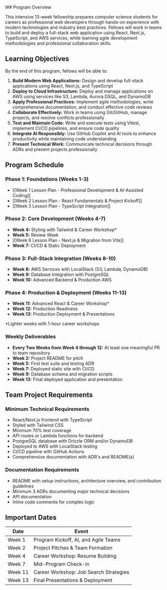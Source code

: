 I## Program Overview

This intensive 13-week fellowship prepares computer science students for careers as professional web developers through hands-on experience with modern technologies and industry best practices. Fellows will work in teams to build and deploy a full-stack web application using React, Next.js, TypeScript, and AWS services, while learning agile development methodologies and professional collaboration skills.

## Learning Objectives

By the end of this program, fellows will be able to:

1. **Build Modern Web Applications:** Design and develop full-stack applications using React, Next.js, and TypeScript
2. **Deploy to Cloud Infrastructure:** Deploy and manage applications on AWS using services like S3, Lambda, Aurora DSQL, and DynamoDB
3. **Apply Professional Practices:** Implement agile methodologies, write comprehensive documentation, and conduct effective code reviews
4. **Collaborate Effectively:** Work in teams using Git/GitHub, manage projects, and resolve conflicts professionally
5. **Test and Maintain Code:** Write and execute tests using Vitest, implement CI/CD pipelines, and ensure code quality
6. **Integrate AI Responsibly:** Use GitHub Copilot and AI tools to enhance productivity while maintaining code understanding
7. **Present Technical Work:** Communicate technical decisions through ADRs and present projects professionally

## Program Schedule

### Phase 1: Foundations (Weeks 1-3)
- [[Week 1 Lesson Plan - Professional Development & AI-Assisted Coding]]
- [[Week 2 Lesson Plan - React Fundamentals & Project Kickoff]]
- [[Week 3 Lesson Plan - TypeScript Integration]]

### Phase 2: Core Development (Weeks 4-7)
- **Week 4:** Styling with Tailwind & Career Workshop*
- **Week 5:** Review Week
- [[Week 6 Lesson Plan - Next.js & Migration from Vite]]
- **Week 7:** CI/CD & Static Deployment

### Phase 3: Full-Stack Integration (Weeks 8-10)
- **Week 8:** AWS Services with LocalStack (S3, Lambda, DynamoDB)
- **Week 9:** Database Integration with PostgreSQL
- **Week 10:** Advanced Backend & Production AWS

### Phase 4: Production & Deployment (Weeks 11-13)
- **Week 11:** Advanced React & Career Workshop*
- **Week 12:** Production Readiness
- **Week 13:** Production Deployment & Presentations

*Lighter weeks with 1-hour career workshops


### Weekly Deliverables
- **Every Two Weeks from Week 4 through 12:** At least one meaningful PR to team repository
- **Week 2:** Project README for pitch
- **Week 5:** First test suite and testing ADR
- **Week 7:** Deployed static site with CI/CD
- **Week 9:** Database schema and migration scripts
- **Week 13:** Final deployed application and presentation

## Team Project Requirements

### Minimum Technical Requirements
- React/Next.js frontend with TypeScript
- Styled with Tailwind CSS
- Minimum 70% test coverage
- API routes or Lambda functions for backend
- PostgreSQL database with Drizzle ORM and/or DynamoDB
- Deployed to AWS with LocalStack testing
- CI/CD pipeline with GitHub Actions
- Comprehensive documentation with ADR's and README(s)

### Documentation Requirements
- README with setup instructions, architecture overview, and contribution guidelines
- Minimum 3 ADRs documenting major technical decisions
- API documentation
- Inline code comments for complex logic

## Important Dates

| Date    | Event                                  |
| ------- | -------------------------------------- |
| Week 1  | Program Kickoff, AI, and Agile Teams   |
| Week 2  | Project Pitches & Team Formation       |
| Week 4  | Career Workshop: Resume Building       |
| Week 7  | Mid-Program Check-in                   |
| Week 11 | Career Workshop: Job Search Strategies |
| Week 13 | Final Presentations & Deployment       |
